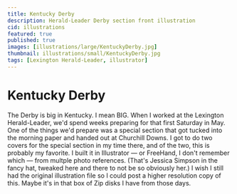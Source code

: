 ```yaml
---
title: Kentucky Derby
description: Herald-Leader Derby section front illustration
cid: illustrations
featured: true
published: true
images: [illustrations/large/KentuckyDerby.jpg]
thumbnail: illustrations/small/KentuckyDerby.jpg
tags: [Lexington Herald-Leader, illustrator]
---
```


# Kentucky Derby

The Derby is big in Kentucky. I mean BIG. When I worked at the Lexington Herald-Leader, we'd spend weeks preparing for that first Saturday in May. One of the things we'd prepare was a special section that got tucked into the morning paper and handed out at Churchill Downs. I got to do two covers for the special section in my time there, and of the two, this is probably my favorite. I built it in Illustrator — or FreeHand, I don't remember which — from multple photo references. (That's Jessica Simpson in the fancy hat, tweaked here and there to not be so obviously her.) I wish I still had the original illustration file so I could post a higher resolution copy of this. Maybe it's in that box of Zip disks I have from those days.
